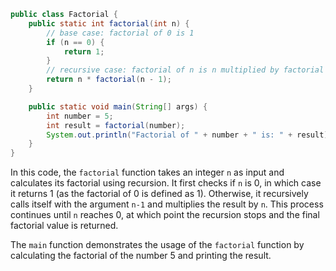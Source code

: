 
```java
public class Factorial {
    public static int factorial(int n) {
        // base case: factorial of 0 is 1
        if (n == 0) {
            return 1;
        }
        // recursive case: factorial of n is n multiplied by factorial of (n-1)
        return n * factorial(n - 1);
    }

    public static void main(String[] args) {
        int number = 5;
        int result = factorial(number);
        System.out.println("Factorial of " + number + " is: " + result);
    }
}
```

In this code, the `factorial` function takes an integer `n` as input and calculates its factorial using recursion. It first checks if `n` is 0, in which case it returns 1 (as the factorial of 0 is defined as 1). Otherwise, it recursively calls itself with the argument `n-1` and multiplies the result by `n`. This process continues until `n` reaches 0, at which point the recursion stops and the final factorial value is returned.

The `main` function demonstrates the usage of the `factorial` function by calculating the factorial of the number 5 and printing the result.
